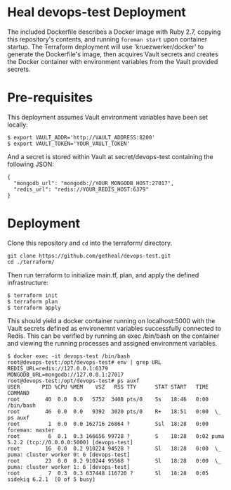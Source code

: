 # Heal devops-test Deployment
The included Dockerfile describes a Docker image with Ruby 2.7, copying this repository's contents, and running `foreman start` upon container startup. The Terraform deployment will use 'kruezwerker/docker' to generate the Dockerfile's image, then acquires Vault secrets and creates the Docker container with environment variables from the Vault provided secrets.

# Pre-requisites
This deployment assumes Vault environment variables have been set locally:

```
$ export VAULT_ADDR='http://VAULT_ADDRESS:8200'
$ export VAULT_TOKEN='YOUR_VAULT_TOKEN'
```

And a secret is stored within Vault at secret/devops-test containing the following JSON:

```
{
  "mongodb_url": "mongodb://YOUR_MONGODB_HOST:27017",
  "redis_url": "redis://YOUR_REDIS_HOST:6379"
}
```

# Deployment
Clone this repository and `cd` into the terraform/ directory.

```
git clone https://github.com/getheal/devops-test.git
cd ./terraform/

```

Then run terraform to initialize main.tf, plan, and apply the defined infrastructure:

```
$ terraform init
$ terraform plan
$ terraform apply

```

This should yield a docker container running on localhost:5000 with the Vault secrets defined as environemnt variables successfully connected to Redis. This can be verified by running an exec /bin/bash on the container and viewing the running processes and assigned environment variables.

```
$ docker exec -it devops-test /bin/bash
root@devops-test:/opt/devops-test# env | grep URL
REDIS_URL=redis://127.0.0.1:6379
MONGODB_URL=mongodb://127.0.0.1:27017
root@devops-test:/opt/devops-test# ps auxf
USER       PID %CPU %MEM    VSZ   RSS TTY      STAT START   TIME COMMAND
root        40  0.0  0.0   5752  3408 pts/0    Ss   18:46   0:00 /bin/bash
root        46  0.0  0.0   9392  3020 pts/0    R+   18:51   0:00  \_ ps auxf
root         1  0.0  0.0 162716 26864 ?        Ssl  18:28   0:00 foreman: master
root         6  0.1  0.3 166656 99728 ?        S    18:28   0:02 puma 5.2.2 (tcp://0.0.0.0:5000) [devops-test]
root        16  0.0  0.2 910224 94528 ?        Sl   18:28   0:00  \_ puma: cluster worker 0: 6 [devops-test]
root        23  0.0  0.2 910244 95568 ?        Sl   18:28   0:00  \_ puma: cluster worker 1: 6 [devops-test]
root         7  0.3  0.3 637448 116720 ?       Sl   18:28   0:05 sidekiq 6.2.1  [0 of 5 busy]
```
